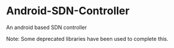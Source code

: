 # Android-SDN-Controller
An android based SDN controller

Note: Some deprecated libraries have been used to complete this.

